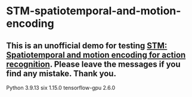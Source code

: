 # STM-spatiotemporal-and-motion-encoding
This is an unofficial demo for testing [STM: Spatiotemporal and motion encoding for action recognition](https://arxiv.org/abs/1908.02486). 
Please leave the messages if you find any mistake. Thank you.
-----------------------------------------------------
Python 3.9.13
six 1.15.0
tensorflow-gpu 2.6.0
